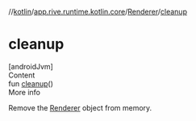 //[kotlin](../../../index.md)/[app.rive.runtime.kotlin.core](../index.md)/[Renderer](index.md)/[cleanup](cleanup.md)



# cleanup  
[androidJvm]  
Content  
fun [cleanup](cleanup.md)()  
More info  


Remove the [Renderer](index.md) object from memory.

  



